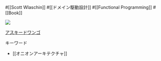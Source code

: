 #[[Scott Wlaschin]] #[[ドメイン駆動設計]] #[[Functional Programming]] #[[Book]]

![](https://64.media.tumblr.com/c8a2317e7e796671fa2ac6deaf0d6e1b/39ad9d2c77efd826-5b/s2048x3072/8b62a7a2f05481eb786b4aa92590a84a1c75f92c.jpg)

[アスキードワンゴ](https://asciidwango.jp/post/754242099814268928/%E9%96%A2%E6%95%B0%E5%9E%8B%E3%83%89%E3%83%A1%E3%82%A4%E3%83%B3%E3%83%A2%E3%83%87%E3%83%AA%E3%83%B3%E3%82%B0)

キーワード

- [[オニオンアーキテクチャ]]